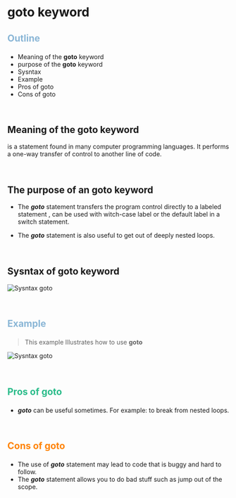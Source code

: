 # **goto** keyword 

##  <p style="color: #8ab6d6">Outline </p>

  * Meaning of the **goto** keyword 
  * purpose of the **goto** keyword 
  * Sysntax
  * Example 
  * Pros of goto
  * Cons of goto
 
 &nbsp;


  ## Meaning of the **goto** keyword 
 is a statement found in many computer programming languages. It performs a one-way transfer of control to another line of code.

 
 &nbsp;

## The purpose of an **goto** keyword 
 * The ***goto*** statement transfers the program control directly to a labeled statement , can be used with witch-case label or the default label in a switch statement.

* The ***goto*** statement is also useful to get out of deeply nested loops.


  

 &nbsp;

## Sysntax of **goto** keyword 
![Sysntax goto](https://cdn.tutorialgateway.org/wp-content/uploads/Goto-Syntax.jpg)



 &nbsp;

## <p style="color: #8ab6d6">Example  </p> 


  > This example Illustrates  how to use **goto** 

![Sysntax goto](https://www.embedded.com/wp-content/uploads/media-1179594-jb20130305listing1.png
)
 
  &nbsp;

## <p style="color: #29bb89">Pros of goto </p>
* ***goto*** can be useful sometimes. For example: to break from nested loops.

 &nbsp;

## <p style="color: #ff8303">Cons of goto </p>
* The use of ***goto*** statement may lead to code that is buggy and hard to follow.
* The ***goto*** statement allows you to do bad stuff such as jump out of the scope.
